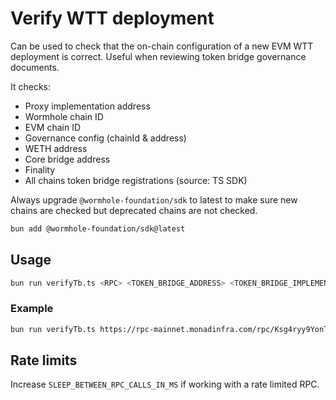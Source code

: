 # Verify WTT deployment

Can be used to check that the on-chain configuration of a new EVM WTT deployment is correct.
Useful when reviewing token bridge governance documents.

It checks:

- Proxy implementation address
- Wormhole chain ID
- EVM chain ID
- Governance config (chainId & address)
- WETH address
- Core bridge address
- Finality
- All chains token bridge registrations (source: TS SDK)

Always upgrade `@wormhole-foundation/sdk` to latest to make sure new chains are checked but deprecated chains are not checked. 

```bash
bun add @wormhole-foundation/sdk@latest
```

## Usage

```bash
bun run verifyTb.ts <RPC> <TOKEN_BRIDGE_ADDRESS> <TOKEN_BRIDGE_IMPLEMENTATION> <CORE_BRIDGE_ADDRESS> <WETH> <WORMHOLE_CHAIN_ID> <EVM_CHAIN_ID>
```

### Example

```bash
bun run verifyTb.ts https://rpc-mainnet.monadinfra.com/rpc/Ksg4ryy9YonTCqsLART0VjfT486B6sW4 0x0B2719cdA2F10595369e6673ceA3Ee2EDFa13BA7 0x32b3b68e9f053E724Da0A9e57F062BFaE6695350 0x194B123c5E96B9b2E49763619985790Dc241CAC0 0x3bd359C1119dA7Da1D913D1C4D2B7c461115433A 48 143
```

## Rate limits

Increase `SLEEP_BETWEEN_RPC_CALLS_IN_MS` if working with a rate limited RPC.
